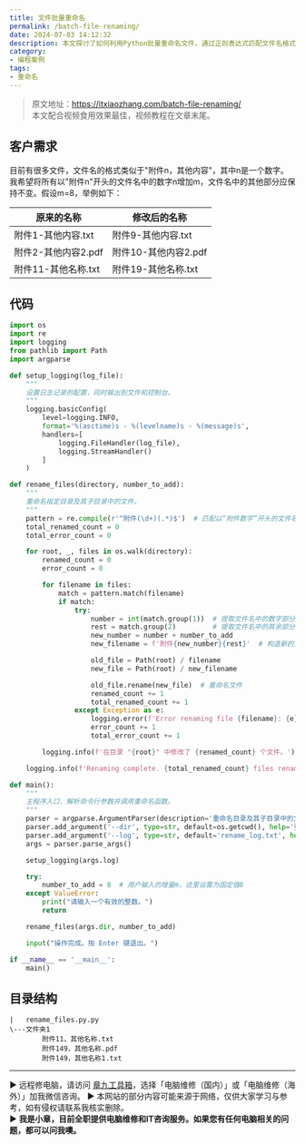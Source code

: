 ```yaml
---
title: 文件批量重命名
permalink: /batch-file-renaming/
date: 2024-07-03 14:12:32
description: 本文探讨了如何利用Python批量重命名文件，通过正则表达式匹配文件名格式，并增加指定数值以实现文件名数字部分的更新。详细介绍了代码实现及其在不同文件夹结构下的应用，旨在帮助用户提升文件管理效率。
category:
- 编程案例
tags:
- 重命名
---
```


> 原文地址：<https://itxiaozhang.com/batch-file-renaming/>  
> 本文配合视频食用效果最佳，视频教程在文章末尾。  

## 客户需求

目前有很多文件，文件名的格式类似于"附件n，其他内容"，其中n是一个数字。我希望将所有以"附件n"开头的文件名中的数字n增加m，文件名中的其他部分应保持不变。假设m=8，举例如下：

| 原来的名称              | 修改后的名称             |
|-----------------------|------------------------|
| 附件1-其他内容.txt    | 附件9-其他内容.txt     |
| 附件2-其他内容2.pdf   | 附件10-其他内容2.pdf   |
| 附件11-其他名称.txt   | 附件19-其他名称.txt    |

## 代码

```python
import os
import re
import logging
from pathlib import Path
import argparse

def setup_logging(log_file):
    """
    设置日志记录的配置，同时输出到文件和控制台。
    """
    logging.basicConfig(
        level=logging.INFO,
        format='%(asctime)s - %(levelname)s - %(message)s',
        handlers=[
            logging.FileHandler(log_file),
            logging.StreamHandler()
        ]
    )

def rename_files(directory, number_to_add):
    """
    重命名指定目录及其子目录中的文件。
    """
    pattern = re.compile(r'^附件(\d+)(.*)$')  # 匹配以“附件数字”开头的文件名
    total_renamed_count = 0
    total_error_count = 0

    for root, _, files in os.walk(directory):
        renamed_count = 0
        error_count = 0

        for filename in files:
            match = pattern.match(filename)
            if match:
                try:
                    number = int(match.group(1))  # 提取文件名中的数字部分
                    rest = match.group(2)         # 提取文件名中的其余部分
                    new_number = number + number_to_add
                    new_filename = f'附件{new_number}{rest}'  # 构造新的文件名

                    old_file = Path(root) / filename
                    new_file = Path(root) / new_filename

                    old_file.rename(new_file)  # 重命名文件
                    renamed_count += 1
                    total_renamed_count += 1
                except Exception as e:
                    logging.error(f'Error renaming file {filename}: {e}')
                    error_count += 1
                    total_error_count += 1

        logging.info(f'在目录 "{root}" 中修改了 {renamed_count} 个文件。')

    logging.info(f'Renaming complete. {total_renamed_count} files renamed, {total_error_count} errors occurred.')

def main():
    """
    主程序入口，解析命令行参数并调用重命名函数。
    """
    parser = argparse.ArgumentParser(description='重命名目录及其子目录中的文件。')
    parser.add_argument('--dir', type=str, default=os.getcwd(), help='要处理的目录 (默认: 当前目录)')
    parser.add_argument('--log', type=str, default='rename_log.txt', help='日志文件名 (默认: rename_log.txt)')
    args = parser.parse_args()

    setup_logging(args.log)

    try:
        number_to_add = 8  # 用户输入的增量m，这里设置为固定值8
    except ValueError:
        print("请输入一个有效的整数。")
        return

    rename_files(args.dir, number_to_add)

    input("操作完成。按 Enter 键退出。")

if __name__ == '__main__':
    main()
```

## 目录结构

```
|   rename_files.py.py
\---文件夹1
        附件11，其他名称.txt
        附件149，其他名称.pdf
        附件149，其他名称1.txt
```

---
▶ 远程修电脑，请访问 [章九工具箱](https://zhang9.com/)，选择「电脑维修（国内）」或「电脑维修（海外）」加我微信咨询。 
▶ 本网站的部分内容可能来源于网络，仅供大家学习与参考，如有侵权请联系我核实删除。  
▶ **我是小章，目前全职提供电脑维修和IT咨询服务。如果您有任何电脑相关的问题，都可以问我噢。**  
